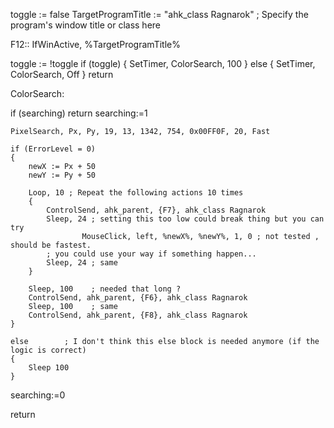 toggle := false
TargetProgramTitle := "ahk_class Ragnarok" ; Specify the program's window title or class here

F12::
IfWinActive, %TargetProgramTitle%

toggle := !toggle
if (toggle) {
    SetTimer, ColorSearch, 100
} else {
    SetTimer, ColorSearch, Off
}
return

ColorSearch:

if (searching)
    return
searching:=1

    PixelSearch, Px, Py, 19, 13, 1342, 754, 0x00FF0F, 20, Fast

    if (ErrorLevel = 0)
    {
        newX := Px + 50
        newY := Py + 50
		
        Loop, 10 ; Repeat the following actions 10 times
        {
			ControlSend, ahk_parent, {F7}, ahk_class Ragnarok
			Sleep, 24 ; setting this too low could break thing but you can try
            		MouseClick, left, %newX%, %newY%, 1, 0 ; not tested , should be fastest.
            ; you could use your way if something happen...
			Sleep, 24 ; same
        }
        
		Sleep, 100    ; needed that long ?
        ControlSend, ahk_parent, {F6}, ahk_class Ragnarok
        Sleep, 100    ; same
        ControlSend, ahk_parent, {F8}, ahk_class Ragnarok
    }
	
    else        ; I don't think this else block is needed anymore (if the logic is correct)
    {
        Sleep 100
    }

searching:=0

return
